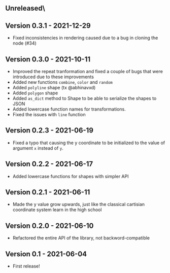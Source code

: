 ## Unreleased\

## Version 0.3.1 - 2021-12-29
* Fixed inconsistencies in rendering caused due to a bug in cloning the node (#34)

## Version 0.3.0 - 2021-10-11

* Improved the repeat tranformation and fixed a couple of bugs that were introduced due to these improvements
* Added new functions `combine`, `color` and `random`
* Added `polyline` shape (tx @abhinavxd)
* Added `polygon` shape
* Added `as_dict` method to Shape to be able to serialize the shapes to JSON
* Added lowercase function names for transformations.
* Fixed the issues with `line` function

## Version 0.2.3 - 2021-06-19

* Fixed a typo that causing the y coordinate to be initialized to the value of argument `x` instead of `y`.

## Version 0.2.2 - 2021-06-17

* Added lowercase functions for shapes with simpler API

## Version 0.2.1 - 2021-06-11

* Made the y value grow upwards, just like the classical cartisian
coordinate system learn in the high school

## Version 0.2.0 - 2021-06-10

* Refactored the entire API of the library, not backword-compatible

## Version 0.1 - 2021-06-04

* First release!

